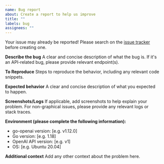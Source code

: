 ```yaml
---
name: Bug report
about: Create a report to help us improve
title: ""
labels: bug
assignees: ""
---
```


Your issue may already be reported!
Please search on the [issue tracker](https://github.com/sashabaranov/go-openai/issues) before creating one.

**Describe the bug**
A clear and concise description of what the bug is. If it's an API-related bug, please provide relevant endpoint(s).

**To Reproduce**
Steps to reproduce the behavior, including any relevant code snippets.

**Expected behavior**
A clear and concise description of what you expected to happen.

**Screenshots/Logs**
If applicable, add screenshots to help explain your problem. For non-graphical issues, please provide any relevant logs or stack traces.

**Environment (please complete the following information):**

- go-openai version: [e.g. v1.12.0]
- Go version: [e.g. 1.18]
- OpenAI API version: [e.g. v1]
- OS: [e.g. Ubuntu 20.04]

**Additional context**
Add any other context about the problem here.
